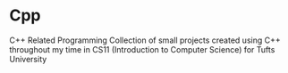 # Cpp
C++ Related Programming
Collection of small projects created using C++ throughout my time in CS11 (Introduction to Computer Science) for Tufts University
